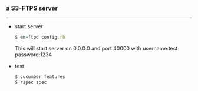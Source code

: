 ### a S3-FTPS server 
- - -

* start server

  ```ruby
  $ em-ftpd config.rb
  ```
  This will start server on 0.0.0.0 and port 40000 with
  username:test
  password:1234

* test 

  ```ruby  
  $ cucumber features
  $ rspec spec
  ```
  
